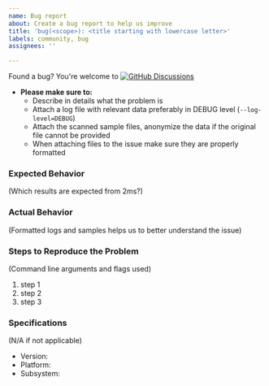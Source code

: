 ```yaml
---
name: Bug report
about: Create a bug report to help us improve
title: 'bug(<scope>): <title starting with lowercase letter>'
labels: community, bug
assignees: ''

---
```


Found a bug? You're welcome to [![GitHub Discussions](https://img.shields.io/badge/chat-discussions-blue.svg?style=flat-square)](https://github.com/Checkmarx/2ms/discussions)

- **Please make sure to:**
  - Describe in details what the problem is
  - Attach a log file with relevant data preferably in DEBUG level (`--log-level=DEBUG`)
  - Attach the scanned sample files, anonymize the data if the original file cannot be provided
  - When attaching files to the issue make sure they are properly formatted

### Expected Behavior

(Which results are expected from 2ms?)

### Actual Behavior

(Formatted logs and samples helps us to better understand the issue)

### Steps to Reproduce the Problem

(Command line arguments and flags used)

1. step 1
2. step 2
3. step 3

### Specifications

(N/A if not applicable)

- Version:
- Platform:
- Subsystem:
